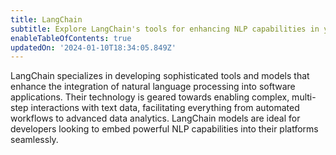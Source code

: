 ```yaml
---
title: LangChain
subtitle: Explore LangChain's tools for enhancing NLP capabilities in your applications
enableTableOfContents: true
updatedOn: '2024-01-10T18:34:05.849Z'
---
```


LangChain specializes in developing sophisticated tools and models that enhance the integration of natural language processing into software applications. Their technology is geared towards enabling complex, multi-step interactions with text data, facilitating everything from automated workflows to advanced data analytics. LangChain models are ideal for developers looking to embed powerful NLP capabilities into their platforms seamlessly.